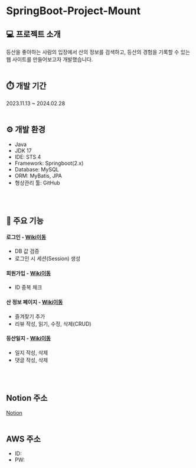 # SpringBoot-Project-Mount


## 💻 프로젝트 소개
등산을 좋아하는 사람의 입장에서 산의 정보를 검색하고, 등산의 경험을 기록할 수 있는 웹 사이트를 만들어보고자 개발했습니다.
<br>
<br>

## ⏱️ 개발 기간
2023.11.13 ~ 2024.02.28
<br>
<br>

## ⚙️ 개발 환경
- Java
- JDK 17
- IDE: STS 4 
- Framework: Springboot(2.x)
- Database: MySQL
- ORM: MyBatis, JPA
- 형상관리 툴: GitHub
<br>
<br>

## 📌 주요 기능
#### 로그인 - [Wiki이동](https://github.com/seorinha/Mountain/wiki/Login-%EC%A3%BC%EC%9A%94-%EA%B8%B0%EB%8A%A5-%EC%86%8C%EA%B0%9C)
- DB 값 검증
- 로그인 시 세션(Session) 생성

#### 회원가입 - [Wiki이동](https://github.com/seorinha/Mountain/wiki/User-%EC%A3%BC%EC%9A%94-%EA%B8%B0%EB%8A%A5-%EC%86%8C%EA%B0%9C)
- ID 중복 체크
  
#### 산 정보 페이지 - [Wiki이동](https://github.com/seorinha/Mountain/wiki/Mountain-%EC%A0%95%EB%B3%B4-%EC%A3%BC%EC%9A%94-%EA%B8%B0%EB%8A%A5-%EC%86%8C%EA%B0%9C)
- 즐겨찾기 추가
- 리뷰 작성, 읽기, 수정, 삭제(CRUD)

#### 등산일지 - [Wiki이동](https://github.com/seorinha/Mountain/wiki/Diary-%EC%A3%BC%EC%9A%94-%EA%B8%B0%EB%8A%A5-%EC%86%8C%EA%B0%9C)
- 일지 작성, 삭제
- 댓글 작성, 삭제
 <br>
<br>

## Notion 주소
[Notion](https://www.notion.so/f90ec026ac1345eebb680fb803a32de7?v=1e6b4e1cc88f48ae9ab15a90d762257a)
<br>
<br>

## AWS 주소

-  ID:
-  PW:
<br>
<br>
